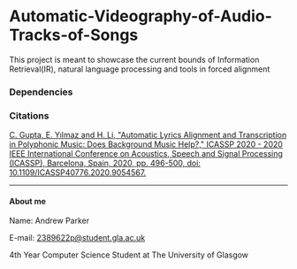 # Automatic-Videography-of-Audio-Tracks-of-Songs

This project is meant to showcase the current bounds of Information Retrieval(IR), natural language processing and tools in forced alignment

### Dependencies



### Citations

[C. Gupta, E. Yılmaz and H. Li, "Automatic Lyrics Alignment and Transcription in Polyphonic Music: Does Background Music Help?," ICASSP 2020 - 2020 IEEE International Conference on Acoustics, Speech and Signal Processing (ICASSP), Barcelona, Spain, 2020, pp. 496-500, doi: 10.1109/ICASSP40776.2020.9054567.](https://ieeexplore.ieee.org/document/9054567)

___

#### About me

Name: Andrew Parker

E-mail: 2389622p@student.gla.ac.uk

4th Year Computer Science Student at The University of Glasgow